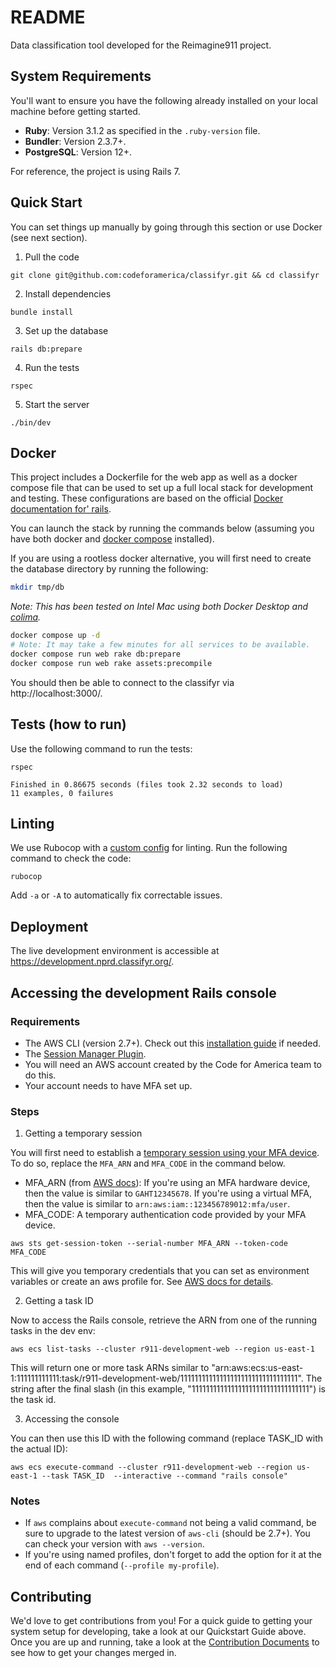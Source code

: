 # README

Data classification tool developed for the Reimagine911 project.

## System Requirements

You'll want to ensure you have the following already installed on your local machine before getting started.

- **Ruby**: Version 3.1.2 as specified in the `.ruby-version` file.
- **Bundler**: Version 2.3.7+.
- **PostgreSQL**: Version 12+.

For reference, the project is using Rails 7.

## Quick Start

You can set things up manually by going through this section or use Docker (see next section).

1. Pull the code

```
git clone git@github.com:codeforamerica/classifyr.git && cd classifyr
```

2. Install dependencies

```
bundle install
```

3. Set up the database

```
rails db:prepare
```

4. Run the tests

```
rspec
```

5. Start the server

```
./bin/dev
```

## Docker

This project includes a Dockerfile for the web app as well as a docker compose
file that can be used to set up a full local stack for development and testing.
These configurations are based on the official [Docker documentation for'
rails][1].

You can launch the stack by running the commands below (assuming you have both
docker and [docker compose][2] installed).

If you are using a rootless docker alternative, you will first need to create
the database directory by running the following:

```bash
mkdir tmp/db
```

_Note: This has been tested on Intel Mac using both Docker Desktop and
[colima][3]._

```bash
docker compose up -d
# Note: It may take a few minutes for all services to be available.
docker compose run web rake db:prepare
docker compose run web rake assets:precompile
```

You should then be able to connect to the classifyr via http://localhost:3000/.

[1]: https://docs.docker.com/samples/rails/
[2]: https://docs.docker.com/compose/
[3]: https://github.com/abiosoft/colima

## Tests (how to run)

Use the following command to run the tests:

```
rspec
```

```
Finished in 0.86675 seconds (files took 2.32 seconds to load)
11 examples, 0 failures
```

## Linting

We use Rubocop with a [custom config](.rubocop.yml) for linting. Run the following command to check the code:

```
rubocop
```

Add `-a` or `-A` to automatically fix correctable issues.

## Deployment

The live development environment is accessible at https://development.nprd.classifyr.org/.

## Accessing the development Rails console

### Requirements

- The AWS CLI (version 2.7+). Check out this [installation guide](https://docs.aws.amazon.com/cli/latest/userguide/getting-started-install.html) if needed.
- The [Session Manager Plugin](https://docs.aws.amazon.com/systems-manager/latest/userguide/session-manager-working-with-install-plugin.html).
- You will need an AWS account created by the Code for America team to do this.
- Your account needs to have MFA set up.

### Steps

1. Getting a temporary session

You will first need to establish a [temporary session using your MFA device](https://aws.amazon.com/premiumsupport/knowledge-center/authenticate-mfa-cli/). To do so, replace the `MFA_ARN` and `MFA_CODE` in the command below.

- MFA_ARN (from [AWS docs](https://aws.amazon.com/premiumsupport/knowledge-center/authenticate-mfa-cli/)): If you're using an MFA hardware device, then the value is similar to `GAHT12345678`. If you're using a virtual MFA, then the value is similar to `arn:aws:iam::123456789012:mfa/user`.
- MFA_CODE: A temporary authentication code provided by your MFA device.

```
aws sts get-session-token --serial-number MFA_ARN --token-code MFA_CODE
```

This will give you temporary credentials that you can set as environment variables or create an aws profile for. See [AWS docs for details](https://aws.amazon.com/premiumsupport/knowledge-center/authenticate-mfa-cli/).

2. Getting a task ID

Now to access the Rails console, retrieve the ARN from one of the running tasks in the dev env:

```
aws ecs list-tasks --cluster r911-development-web --region us-east-1
```

This will return one or more task ARNs similar to "arn:aws:ecs:us-east-1:111111111111:task/r911-development-web/111111111111111111111111111111111". The string after the final slash (in this example, "111111111111111111111111111111111") is the task id.

3. Accessing the console

You can then use this ID with the following command (replace TASK_ID with the actual ID):

```
aws ecs execute-command --cluster r911-development-web --region us-east-1 --task TASK_ID  --interactive --command "rails console"
```

### Notes

- If `aws` complains about `execute-command` not being a valid command, be sure to upgrade to the latest version of `aws-cli` (should be 2.7+). You can check your version with `aws --version`.
- If you're using named profiles, don't forget to add the option for it at the end of each command (`--profile my-profile`).

## Contributing

We'd love to get contributions from you! For a quick guide to getting your system setup for developing, take a look at our Quickstart Guide above. Once you are up and running, take a look at the [Contribution Documents](./CONTRIBUTING.md) to see how to get your changes merged in.
